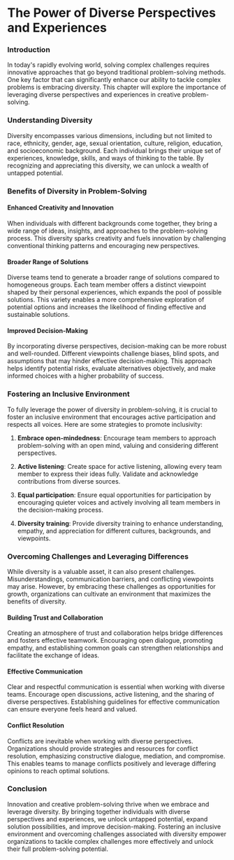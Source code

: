 The Power of Diverse Perspectives and Experiences
=============================================================================================================

### Introduction

In today's rapidly evolving world, solving complex challenges requires innovative approaches that go beyond traditional problem-solving methods. One key factor that can significantly enhance our ability to tackle complex problems is embracing diversity. This chapter will explore the importance of leveraging diverse perspectives and experiences in creative problem-solving.

### Understanding Diversity

Diversity encompasses various dimensions, including but not limited to race, ethnicity, gender, age, sexual orientation, culture, religion, education, and socioeconomic background. Each individual brings their unique set of experiences, knowledge, skills, and ways of thinking to the table. By recognizing and appreciating this diversity, we can unlock a wealth of untapped potential.

### Benefits of Diversity in Problem-Solving

#### Enhanced Creativity and Innovation

When individuals with different backgrounds come together, they bring a wide range of ideas, insights, and approaches to the problem-solving process. This diversity sparks creativity and fuels innovation by challenging conventional thinking patterns and encouraging new perspectives.

#### Broader Range of Solutions

Diverse teams tend to generate a broader range of solutions compared to homogeneous groups. Each team member offers a distinct viewpoint shaped by their personal experiences, which expands the pool of possible solutions. This variety enables a more comprehensive exploration of potential options and increases the likelihood of finding effective and sustainable solutions.

#### Improved Decision-Making

By incorporating diverse perspectives, decision-making can be more robust and well-rounded. Different viewpoints challenge biases, blind spots, and assumptions that may hinder effective decision-making. This approach helps identify potential risks, evaluate alternatives objectively, and make informed choices with a higher probability of success.

### Fostering an Inclusive Environment

To fully leverage the power of diversity in problem-solving, it is crucial to foster an inclusive environment that encourages active participation and respects all voices. Here are some strategies to promote inclusivity:

1. **Embrace open-mindedness**: Encourage team members to approach problem-solving with an open mind, valuing and considering different perspectives.

2. **Active listening**: Create space for active listening, allowing every team member to express their ideas fully. Validate and acknowledge contributions from diverse sources.

3. **Equal participation**: Ensure equal opportunities for participation by encouraging quieter voices and actively involving all team members in the decision-making process.

4. **Diversity training**: Provide diversity training to enhance understanding, empathy, and appreciation for different cultures, backgrounds, and viewpoints.

### Overcoming Challenges and Leveraging Differences

While diversity is a valuable asset, it can also present challenges. Misunderstandings, communication barriers, and conflicting viewpoints may arise. However, by embracing these challenges as opportunities for growth, organizations can cultivate an environment that maximizes the benefits of diversity.

#### Building Trust and Collaboration

Creating an atmosphere of trust and collaboration helps bridge differences and fosters effective teamwork. Encouraging open dialogue, promoting empathy, and establishing common goals can strengthen relationships and facilitate the exchange of ideas.

#### Effective Communication

Clear and respectful communication is essential when working with diverse teams. Encourage open discussions, active listening, and the sharing of diverse perspectives. Establishing guidelines for effective communication can ensure everyone feels heard and valued.

#### Conflict Resolution

Conflicts are inevitable when working with diverse perspectives. Organizations should provide strategies and resources for conflict resolution, emphasizing constructive dialogue, mediation, and compromise. This enables teams to manage conflicts positively and leverage differing opinions to reach optimal solutions.

### Conclusion

Innovation and creative problem-solving thrive when we embrace and leverage diversity. By bringing together individuals with diverse perspectives and experiences, we unlock untapped potential, expand solution possibilities, and improve decision-making. Fostering an inclusive environment and overcoming challenges associated with diversity empower organizations to tackle complex challenges more effectively and unlock their full problem-solving potential.
